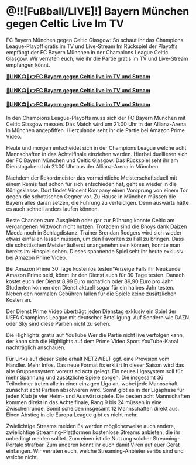 # @!![Fußball/LIVE]!] Bayern München gegen Celtic Live Im TV

FC Bayern München gegen Celtic Glasgow: So schaut ihr das Champions League-Playoff gratis im TV und Live-Stream
Im Rückspiel der Playoffs empfängt der FC Bayern München in der Champions League Celtic Glasgow. Wir verraten euch, wie ihr die Partie gratis im TV und Live-Stream empfangen könnt.

**[🔴LINK📺📱👉FC Bayern gegen Celtic live im TV und Stream](https://tinyurl.com/4dwhr6d4)**

**[🔴LINK📺📱👉FC Bayern gegen Celtic live im TV und Stream](https://tinyurl.com/4dwhr6d4)**

**[🔴LINK📺📱👉FC Bayern gegen Celtic live im TV und Stream](https://tinyurl.com/4dwhr6d4)**

In den Champions League-Playoffs muss sich der FC Bayern München mit Celtic Glasgow messen.
Das Match wird um 21:00 Uhr in der Allianz-Arena in München angepfiffen.
Hierzulande seht ihr die Partie bei Amazon Prime Video.

Heute und morgen entscheidet sich in der Champions League welche acht Mannschaften in das Achtelfinale einziehen werden. Hierbei duellieren sich der FC Bayern München und Celtic Glasgow. Das Rückspiel seht ihr am Dienstagabend ab 21:00 Uhr aus der Allianz-Arena in München.

Nachdem der Rekordmeister das vermeintliche Meisterschaftsduell mit einem Remis fast schon für sich entschieden hat, geht es wieder in die Königsklasse. Dort findet Vincent Kompany einen Vorsprung von einem Tor gegen die schottischen Gegner vor. Zu Hause in München müssen die Bayern alles daran setzen, die Führung zu verteidigen. Denn auswärts hätte es auch schnell anders laufen können.

Beste Chancen zum Ausgleich oder gar zur Führung konnte Celtic am vergangenen Mittwoch nicht nutzen. Trotzdem sind die Bhoys dank Daizen Maeda noch in Schlagdistanz. Trainer Brendan Rodgers wird sich wieder etwas einfallen lassen müssen, um den Favoriten zu Fall zu bringen. Dass die schottischen Meister äußerst unangenehm sein können, konnte man bereits im Hinspiel sehen. Dieses spannende Spiel seht ihr heute exklusiv bei Amazon Prime Video.

Bei Amazon Prime 30 Tage kostenlos testen*Anzeige
Falls ihr Neukunde Amazon Prime seid, könnt ihr den Dienst auch für 30 Tage testen. Danach kostet euch der Dienst 8,99 Euro monatlich oder 89,90 Euro pro Jahr. Studenten können den Dienst aktuell sogar für ein halbes Jahr testen. Neben den normalen Gebühren fallen für die Spiele keine zusätzlichen Kosten an.

Der Dienst Prime Video überträgt jeden Dienstag exklusiv ein Spiel der UEFA Champions League mit deutscher Beteiligung. Auf Sendern wie DAZN oder Sky sind diese Partien nicht zu sehen.

Die Highlights gratis auf YouTube
Wer die Partie nicht live verfolgen kann, der kann sich die Highlights auf dem Prime Video Sport YouTube-Kanal nachträglich anschauen.

Für Links auf dieser Seite erhält NETZWELT ggf. eine Provision vom Händler. Mehr Infos.
Das neue Format fix erklärt
In dieser Saison wird das alte Gruppensystem vorerst ad acta gelegt. Ein neues Ligasystem soll für mehr Spannung und zusätzliche Spiele sorgen. Die insgesamt 36 Teilnehmer treten alle in einer einzigen Liga an, wobei jede Mannschaft zunächst acht Partien absolvieren wird. Somit gibt es in der Ligaphase für jeden Klub je vier Heim- und Auswärtsspiele. Die besten acht Mannschaften kommen direkt in das Achtelfinale, Rang 9 bis 24 müssen in eine Zwischenrunde. Somit scheiden insgesamt 12 Mannschaften direkt aus. Einen Abstieg in die Europa League gibt es nicht mehr.

Zwielichtige Streams meiden
Es werden möglicherweise auch andere, zwielichtige Streaming-Plattformen kostenlose Streams anbieten, die ihr unbedingt meiden solltet. Zum einen ist die Nutzung solcher Streaming-Portale strafbar. Zum anderen könnt ihr euch damit Viren auf euer Gerät einfangen. Wir verraten euch, welche Streaming-Anbieter seriös sind und welche nicht.
